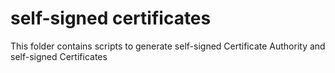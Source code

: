 # self-signed certificates

This folder contains scripts to generate self-signed Certificate Authority and self-signed Certificates


